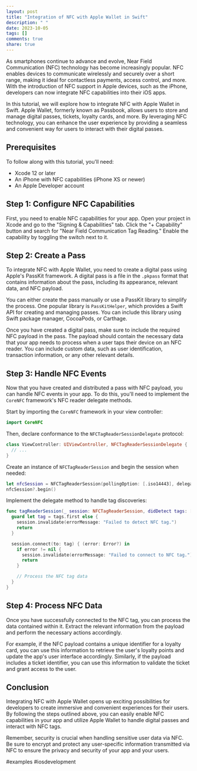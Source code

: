 ```yaml
---
layout: post
title: "Integration of NFC with Apple Wallet in Swift"
description: " "
date: 2023-10-05
tags: []
comments: true
share: true
---
```


As smartphones continue to advance and evolve, Near Field Communication (NFC) technology has become increasingly popular. NFC enables devices to communicate wirelessly and securely over a short range, making it ideal for contactless payments, access control, and more. With the introduction of NFC support in Apple devices, such as the iPhone, developers can now integrate NFC capabilities into their iOS apps.

In this tutorial, we will explore how to integrate NFC with Apple Wallet in Swift. Apple Wallet, formerly known as Passbook, allows users to store and manage digital passes, tickets, loyalty cards, and more. By leveraging NFC technology, you can enhance the user experience by providing a seamless and convenient way for users to interact with their digital passes.

## Prerequisites

To follow along with this tutorial, you'll need:

- Xcode 12 or later
- An iPhone with NFC capabilities (iPhone XS or newer)
- An Apple Developer account

## Step 1: Configure NFC Capabilities

First, you need to enable NFC capabilities for your app. Open your project in Xcode and go to the "Signing & Capabilities" tab. Click the "+ Capability" button and search for "Near Field Communication Tag Reading." Enable the capability by toggling the switch next to it.

## Step 2: Create a Pass

To integrate NFC with Apple Wallet, you need to create a digital pass using Apple's PassKit framework. A digital pass is a file in the `.pkpass` format that contains information about the pass, including its appearance, relevant data, and NFC payload.

You can either create the pass manually or use a PassKit library to simplify the process. One popular library is `PassKitHelper`, which provides a Swift API for creating and managing passes. You can include this library using Swift package manager, CocoaPods, or Carthage.

Once you have created a digital pass, make sure to include the required NFC payload in the pass. The payload should contain the necessary data that your app needs to process when a user taps their device on an NFC reader. You can include custom data, such as user identification, transaction information, or any other relevant details.

## Step 3: Handle NFC Events

Now that you have created and distributed a pass with NFC payload, you can handle NFC events in your app. To do this, you'll need to implement the `CoreNFC` framework's NFC reader delegate methods.

Start by importing the `CoreNFC` framework in your view controller:

```swift
import CoreNFC
```

Then, declare conformance to the `NFCTagReaderSessionDelegate` protocol:

```swift
class ViewController: UIViewController, NFCTagReaderSessionDelegate {
  // ...
}
```

Create an instance of `NFCTagReaderSession` and begin the session when needed:

```swift
let nfcSession = NFCTagReaderSession(pollingOption: [.iso14443], delegate: self)
nfcSession?.begin()
```

Implement the delegate method to handle tag discoveries:

```swift
func tagReaderSession(_ session: NFCTagReaderSession, didDetect tags: [NFCTag]) {
  guard let tag = tags.first else {
    session.invalidate(errorMessage: "Failed to detect NFC tag.")
    return
  }

  session.connect(to: tag) { (error: Error?) in
    if error != nil {
      session.invalidate(errorMessage: "Failed to connect to NFC tag.")
      return
    }

    // Process the NFC tag data
  }
}
```

## Step 4: Process NFC Data

Once you have successfully connected to the NFC tag, you can process the data contained within it. Extract the relevant information from the payload and perform the necessary actions accordingly.

For example, if the NFC payload contains a unique identifier for a loyalty card, you can use this information to retrieve the user's loyalty points and update the app's user interface accordingly. Similarly, if the payload includes a ticket identifier, you can use this information to validate the ticket and grant access to the user.

## Conclusion

Integrating NFC with Apple Wallet opens up exciting possibilities for developers to create immersive and convenient experiences for their users. By following the steps outlined above, you can easily enable NFC capabilities in your app and utilize Apple Wallet to handle digital passes and interact with NFC tags.

Remember, security is crucial when handling sensitive user data via NFC. Be sure to encrypt and protect any user-specific information transmitted via NFC to ensure the privacy and security of your app and your users.

#examples #iosdevelopment